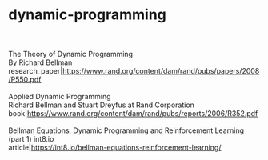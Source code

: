 # dynamic-programming<br><br>

The Theory of Dynamic Programming<br>By Richard Bellman<br>research_paper|https://www.rand.org/content/dam/rand/pubs/papers/2008/P550.pdf<br><br>
Applied Dynamic Programming<br>Richard Bellman and Stuart Dreyfus at Rand Corporation<br>book|https://www.rand.org/content/dam/rand/pubs/reports/2006/R352.pdf<br><br>
Bellman Equations, Dynamic Programming and Reinforcement Learning (part 1) int8.io<br>article|https://int8.io/bellman-equations-reinforcement-learning/<br><br>

